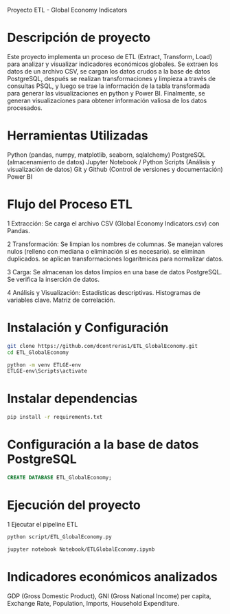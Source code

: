 Proyecto ETL - Global Economy Indicators

# Descripción de proyecto

Este proyecto implementa un proceso de ETL (Extract, Transform, Load) para analizar y visualizar indicadores económicos globales.
Se extraen los datos de un archivo CSV, se cargan los datos crudos a la base de datos PostgreSQL, después se realizan transformaciones y limpieza a través de consultas PSQL, y luego se trae la información de la tabla transformada para generar las visualizaciones en python y Power BI. Finalmente, se generan visualizaciones para obtener información valiosa de los datos procesados.

# Herramientas Utilizadas

Python (pandas, numpy, matplotlib, seaborn, sqlalchemy)
PostgreSQL (almacenamiento de datos)
Jupyter Notebook / Python Scripts (Análisis y visualización de datos)
Git y Github (Control de versiones y documentación)
Power BI

# Flujo del Proceso ETL

1 Extracción: Se carga el archivo CSV (Global Economy Indicators.csv) con Pandas.

2 Transformación: 
Se limpian los nombres de columnas.
Se manejan valores nulos (relleno con mediana o eliminación si es necesario).
se eliminan duplicados.
se aplican transformaciones logarítmicas para normalizar datos.

3 Carga:
Se almacenan los datos limpios en una base de datos PostgreSQL.
Se verifica la inserción de datos.

4 Análisis y Visualización:
Estadísticas descriptivas.
Histogramas de variables clave.
Matriz de correlación.

# Instalación y Configuración
```bash
git clone https://github.com/dcontreras1/ETL_GlobalEconomy.git
cd ETL_GlobalEconomy
```

```bash
python -m venv ETLGE-env
ETLGE-env\Scripts\activate
```

# Instalar dependencias
```bash
pip install -r requirements.txt
```

# Configuración a la base de datos PostgreSQL
```sql
CREATE DATABASE ETL_GlobalEconomy;
```

# Ejecución del proyecto

1 Ejecutar el pipeline ETL
```bash
python script/ETL_GlobalEconomy.py
```

```bash
jupyter notebook Notebook/ETLGlobalEconomy.ipynb
```

# Indicadores económicos analizados
GDP (Gross Domestic Product),
GNI (Gross National Income) per capita,
Exchange Rate,
Population,
Imports,
Household Expenditure.